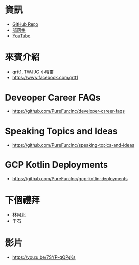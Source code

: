 # 資訊
* [GitHub Repo](https://github.com/PureFuncInc/purefunc-cafe)
* [部落格](https://purefunc.net/articles/pure-func-cafe)
* [YouTube](https://www.youtube.com/watch?v=N5GzZfXg5z0)

# 來賓介紹
* qrtt1, TWJUG 小精靈
* https://www.facebook.com/qrtt1

# Deveoper Career FAQs
* https://github.com/PureFuncInc/developer-career-faqs

# Speaking Topics and Ideas
* https://github.com/PureFuncInc/speaking-topics-and-ideas

# GCP Kotlin Deployments
* https://github.com/PureFuncInc/gcp-kotlin-deployments

# 下個禮拜
* 林阿北
* 千石

# 影片
* https://youtu.be/7SYP-qQPgKs
